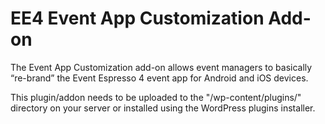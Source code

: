 EE4 Event App Customization Add-on
=========

The Event App Customization add-on allows event managers to basically “re-brand” the Event Espresso 4 event app for Android and iOS devices.

This plugin/addon needs to be uploaded to the "/wp-content/plugins/" directory on your server or installed using the WordPress plugins installer.

